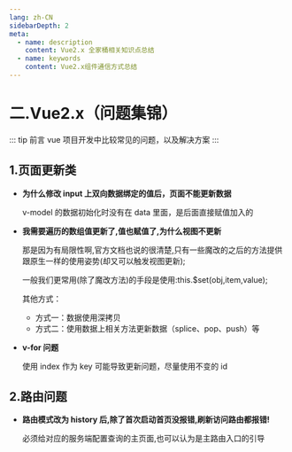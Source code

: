 ```yaml
---
lang: zh-CN
sidebarDepth: 2
meta:
  - name: description
    content: Vue2.x 全家桶相关知识点总结
  - name: keywords
    content: Vue2.x组件通信方式总结
---
```


# 二.Vue2.x（问题集锦）

::: tip 前言
vue 项目开发中比较常见的问题，以及解决方案
:::

## 1.页面更新类

- **为什么修改 input 上双向数据绑定的值后，页面不能更新数据**

  v-model 的数据初始化时没有在 data 里面，是后面直接赋值加入的

- **我需要遍历的数组值更新了,值也赋值了,为什么视图不更新**

  那是因为有局限性啊,官方文档也说的很清楚,只有一些魔改的之后的方法提供跟原生一样的使用姿势(却又可以触发视图更新);

  一般我们更常用(除了魔改方法)的手段是使用:this.$set(obj,item,value);

  其他方式：

  - 方式一：数据使用深拷贝
  - 方式二：使用数据上相关方法更新数据（splice、pop、push）等

- **v-for 问题**

  使用 index 作为 key 可能导致更新问题，尽量使用不变的 id

## 2.路由问题

- **路由模式改为 history 后,除了首次启动首页没报错,刷新访问路由都报错!**

  必须给对应的服务端配置查询的主页面,也可以认为是主路由入口的引导
